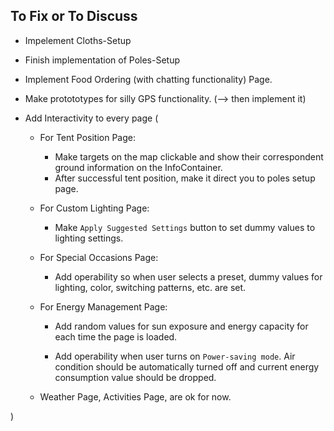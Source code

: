 ## To Fix or To Discuss 
- Impelement Cloths-Setup

- Finish implementation of Poles-Setup

- Implement Food Ordering (with chatting functionality) Page.

- Make protototypes for silly GPS functionality. (--> then implement it)

- Add Interactivity to every page (

    - For Tent Position Page:
        - Make targets on the map clickable and show their correspondent ground information on the InfoContainer.
        - After successful tent position, make it direct you to poles setup page.

    - For Custom Lighting Page:
        - Make `Apply Suggested Settings` button to set dummy values to lighting settings.

    - For Special Occasions Page:
        - Add operability so when user selects a preset, dummy values for lighting, color, switching patterns, etc. are set.
    
    - For Energy Management Page:
        - Add random values for sun exposure and energy capacity for each time the page is loaded.

        - Add operability when user turns on `Power-saving mode`. Air condition should be automatically turned off and current energy consumption value should be dropped.

    - Weather Page, Activities Page, are ok for now.

)